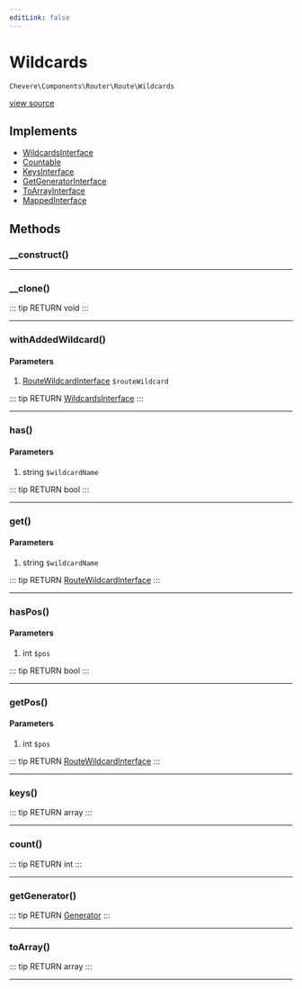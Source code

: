 ```yaml
---
editLink: false
---
```


# Wildcards

`Chevere\Components\Router\Route\Wildcards`

[view source](https://github.com/chevere/chevere/blob/master/Router/Route/Wildcards.php)

## Implements

- [WildcardsInterface](../../../Interfaces/Router/Route/WildcardsInterface.md)
- [Countable](https://www.php.net/manual/class.countable)
- [KeysInterface](../../../Interfaces/DataStructure/KeysInterface.md)
- [GetGeneratorInterface](../../../Interfaces/DataStructure/GetGeneratorInterface.md)
- [ToArrayInterface](../../../Interfaces/Common/ToArrayInterface.md)
- [MappedInterface](../../../Interfaces/DataStructure/MappedInterface.md)

## Methods

### __construct()

---

### __clone()

::: tip RETURN
void
:::

---

### withAddedWildcard()

#### Parameters

1. [RouteWildcardInterface](../../../Interfaces/Router/Route/RouteWildcardInterface.md) `$routeWildcard`

::: tip RETURN
[WildcardsInterface](../../../Interfaces/Router/Route/WildcardsInterface.md)
:::

---

### has()

#### Parameters

1. string `$wildcardName`

::: tip RETURN
bool
:::

---

### get()

#### Parameters

1. string `$wildcardName`

::: tip RETURN
[RouteWildcardInterface](../../../Interfaces/Router/Route/RouteWildcardInterface.md)
:::

---

### hasPos()

#### Parameters

1. int `$pos`

::: tip RETURN
bool
:::

---

### getPos()

#### Parameters

1. int `$pos`

::: tip RETURN
[RouteWildcardInterface](../../../Interfaces/Router/Route/RouteWildcardInterface.md)
:::

---

### keys()

::: tip RETURN
array
:::

---

### count()

::: tip RETURN
int
:::

---

### getGenerator()

::: tip RETURN
[Generator](https://www.php.net/manual/class.generator)
:::

---

### toArray()

::: tip RETURN
array
:::

---

